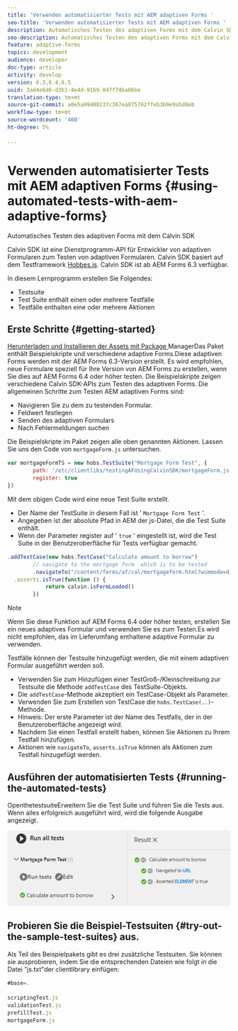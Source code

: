 ```yaml
---
title: 'Verwenden automatisierter Tests mit AEM adaptiven Forms '
seo-title: 'Verwenden automatisierter Tests mit AEM adaptiven Forms '
description: Automatisches Testen des adaptiven Forms mit dem Calvin SDK
seo-description: Automatisches Testen des adaptiven Forms mit dem Calvin SDK
feature: adaptive-forms
topics: development
audience: developer
doc-type: article
activity: develop
version: 6.3,6.4,6.5
uuid: 3ad4e6d6-d3b1-4e4d-9169-847f74ba06be
translation-type: tm+mt
source-git-commit: a0e5a99408237c367ea075762ffeb3b9e9a5d8eb
workflow-type: tm+mt
source-wordcount: '460'
ht-degree: 5%

---
```



# Verwenden automatisierter Tests mit AEM adaptiven Forms {#using-automated-tests-with-aem-adaptive-forms}

Automatisches Testen des adaptiven Forms mit dem Calvin SDK

Calvin SDK ist eine Dienstprogramm-API für Entwickler von adaptiven Formularen zum Testen von adaptiven Formularen. Calvin SDK basiert auf dem Testframework [Hobbes.js](https://docs.adobe.com/docs/de/aem/6-3/develop/ref/test-api/index.html). Calvin SDK ist ab AEM Forms 6.3 verfügbar.

In diesem Lernprogramm erstellen Sie Folgendes:

* Testsuite
* Test Suite enthält einen oder mehrere Testfälle
* Testfälle enthalten eine oder mehrere Aktionen

## Erste Schritte {#getting-started}

[Herunterladen und Installieren der Assets mit Package ](assets/testingadaptiveformsusingcalvinsdk1.zip)ManagerDas Paket enthält Beispielskripte und verschiedene adaptive Forms.Diese adaptiven Forms werden mit der AEM Forms 6.3-Version erstellt. Es wird empfohlen, neue Formulare speziell für Ihre Version von AEM Forms zu erstellen, wenn Sie dies auf AEM Forms 6.4 oder höher testen. Die Beispielskripte zeigen verschiedene Calvin SDK-APIs zum Testen des adaptiven Forms. Die allgemeinen Schritte zum Testen AEM adaptiven Forms sind:

* Navigieren Sie zu dem zu testenden Formular.
* Feldwert festlegen
* Senden des adaptiven Formulars
* Nach Fehlermeldungen suchen

Die Beispielskripte im Paket zeigen alle oben genannten Aktionen.
Lassen Sie uns den Code von `mortgageForm.js` untersuchen.

```javascript
var mortgageFormTS = new hobs.TestSuite("Mortgage Form Test", {
        path: '/etc/clientlibs/testingAFUsingCalvinSDK/mortgageForm.js',
        register: true
})
```

Mit dem obigen Code wird eine neue Test Suite erstellt.

* Der Name der TestSuite in diesem Fall ist &#39; `Mortgage Form Test` &#39;.
* Angegeben ist der absolute Pfad in AEM der js-Datei, die die Test Suite enthält.
* Wenn der Parameter register auf &#39; `true` &#39; eingestellt ist, wird die Test Suite in der Benutzeroberfläche für Tests verfügbar gemacht.

```javascript
.addTestCase(new hobs.TestCase("Calculate amount to borrow")
        // navigate to the mortgage form  which is to be tested
        .navigateTo("/content/forms/af/cal/mortgageform.html?wcmmode=disabled")
  .asserts.isTrue(function () {
            return calvin.isFormLoaded()
        })
```

>[!NOTE]
>
>Wenn Sie diese Funktion auf AEM Forms 6.4 oder höher testen, erstellen Sie ein neues adaptives Formular und verwenden Sie es zum Testen.Es wird nicht empfohlen, das im Lieferumfang enthaltene adaptive Formular zu verwenden.

Testfälle können der Testsuite hinzugefügt werden, die mit einem adaptiven Formular ausgeführt werden soll.

* Verwenden Sie zum Hinzufügen einer TestGroß-/Kleinschreibung zur Testsuite die Methode `addTestCase` des TestSuite-Objekts.
* Die `addTestCase`-Methode akzeptiert ein TestCase-Objekt als Parameter.
* Verwenden Sie zum Erstellen von TestCase die `hobs.TestCase(..)`-Methode.
* Hinweis: Der erste Parameter ist der Name des Testfalls, der in der Benutzeroberfläche angezeigt wird.
* Nachdem Sie einen Testfall erstellt haben, können Sie Aktionen zu Ihrem Testfall hinzufügen.
* Aktionen wie `navigateTo`, `asserts.isTrue` können als Aktionen zum Testfall hinzugefügt werden.

## Ausführen der automatisierten Tests {#running-the-automated-tests}

[](http://localhost:4502/libs/granite/testing/hobbes.html)OpenthetestsuiteErweitern Sie die Test Suite und führen Sie die Tests aus. Wenn alles erfolgreich ausgeführt wird, wird die folgende Ausgabe angezeigt.

![calvinsdk](assets/calvinimage.png)

## Probieren Sie die Beispiel-Testsuiten {#try-out-the-sample-test-suites} aus.

Als Teil des Beispielpakets gibt es drei zusätzliche Testsuiten. Sie können sie ausprobieren, indem Sie die entsprechenden Dateien wie folgt in die Datei &quot;js.txt&quot;der clientlibrary einfügen:

```javascript
#base=.

scriptingTest.js
validationTest.js
prefillTest.js
mortgageForm.js
```
